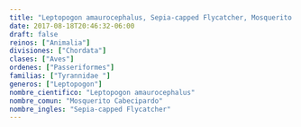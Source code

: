 ```yaml
---
title: "Leptopogon amaurocephalus, Sepia-capped Flycatcher, Mosquerito Cabecipardo"
date: 2017-08-18T20:46:32-06:00
draft: false
reinos: ["Animalia"]
divisiones: ["Chordata"]
clases: ["Aves"]
ordenes: ["Passeriformes"]
familias: ["Tyrannidae "]
generos: ["Leptopogon"]
nombre_cientifico: "Leptopogon amaurocephalus"
nombre_comun: "Mosquerito Cabecipardo"
nombre_ingles: "Sepia-capped Flycatcher"
---
```

